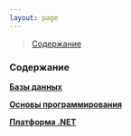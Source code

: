 ```yaml
---
layout: page
---
```


> [Содержание](../index.md)

### **Содержание**

**[Базы данных](docs/DataBases/README.md)**

**[Основы программирования](docs/Basics/README.md)**

**[Платформа .NET](docs/.NET/README.md)**
